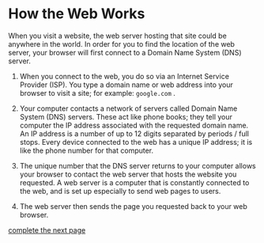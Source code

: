 # How the Web Works

When you visit a website, the web server hosting that site could be anywhere in the
world. In order for you to find the location of the web server, your browser will first connect
to a Domain Name System (DNS) server.

1. When you connect to the web, you do so via an Internet Service
Provider (ISP). You type a domain name or web address
into your browser to visit a site; for example: `google.com` .

1. Your computer contacts a network of servers called Domain Name System (DNS)
servers. These act like phone books; they tell your computer the IP address associated with
the requested domain name. An IP address is a number of up to 12 digits separated
by periods / full stops. Every device connected to the web has a unique IP address; it is
like the phone number for that computer.

1. The unique number that the DNS server returns to your computer allows your browser
to contact the web server that hosts the website you requested. A web server is a
computer that is constantly connected to the web, and is set up especially to send web pages to users.

1. The web server then sends the page you requested back to your web browser.

[complete the next page](https://judyal-taweel.github.io/reading-notes02/read201a)
